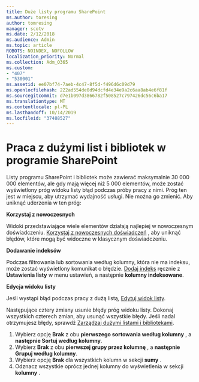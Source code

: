 ```yaml
---
title: Duże listy programu SharePoint
ms.author: toresing
author: tomresing
manager: scotv
ms.date: 2/12/2018
ms.audience: Admin
ms.topic: article
ROBOTS: NOINDEX, NOFOLLOW
localization_priority: Normal
ms.collection: Adm_O365
ms.custom:
- "407"
- "530001"
ms.assetid: ee07bf74-7aeb-4c47-8f5d-f496d6c09d79
ms.openlocfilehash: 222ad554de0d94dcfd4e34e9a2c6aa8ab4e6f81f
ms.sourcegitcommit: d7e1b097d3866782f508527c797426dc56c6ba17
ms.translationtype: MT
ms.contentlocale: pl-PL
ms.lasthandoff: 10/14/2019
ms.locfileid: "37488527"
---
```

# <a name="work-with-large-lists-and-libraries-in-sharepoint"></a>Praca z dużymi list i bibliotek w programie SharePoint

Listy programu SharePoint i bibliotek może zawierać maksymalnie 30 000 000 elementów, ale gdy mają więcej niż 5 000 elementów, może zostać wyświetlony próg widoku listy błąd podczas próby pracy z nimi. Próg ten jest w miejscu, aby utrzymać wydajność usługi. Nie można go zmienić. Aby uniknąć uderzenia w ten próg:

**Korzystaj z nowoczesnych**

Widoki przedstawiające wiele elementów działają najlepiej w nowoczesnym doświadczeniu. [Korzystaj z nowoczesnych doświadczeń](https://support.office.com/article/66dac24b-4177-4775-bf50-3d267318caa9) , aby uniknąć błędów, które mogą być widoczne w klasycznym doświadczeniu.

**Dodawanie indeksów**

Podczas filtrowania lub sortowania według kolumny, która nie ma indeksu, może zostać wyświetlony komunikat o błędzie. [Dodaj indeks](https://support.office.com/article/f3f00554-b7dc-44d1-a2ed-d477eac463b0) ręcznie z **Ustawienia listy** w menu ustawień, a następnie **kolumny indeksowane**.

**Edycja widoku listy**

Jeśli wystąpi błąd podczas pracy z dużą listą, [Edytuj widok listy](https://support.office.com/article/15916903-e79a-423f-b4e2-02d37e1ff372).

Następujące cztery zmiany usunie błędy próg widoku listy. Dokonaj wszystkich czterech zmian, aby usunąć wszystkie błędy. Jeśli nadal otrzymujesz błędy, sprawdź [Zarządzaj dużymi listami i bibliotekami](https://support.office.com/article/B8588DAE-9387-48C2-9248-C24122F07C59).

1. Wybierz opcję **Brak** z obu **pierwszego sortowania według kolumny** , a **następnie Sortuj według kolumny**.
2. Wybierz **Brak** z obu **pierwszej grupy przez kolumnę** , a **następnie Grupuj według kolumny**.
3. Wybierz opcję **Brak** dla wszystkich kolumn w sekcji **sumy** .
4. Odznacz wszystkie oprócz jednej kolumny do wyświetlenia w sekcji **kolumny** .

